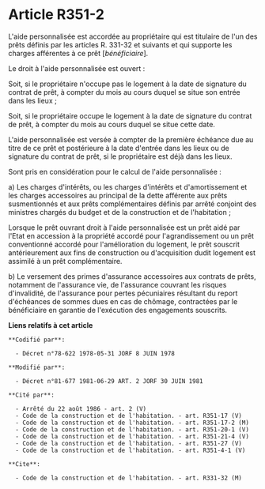# Article R351-2

L'aide personnalisée est accordée au propriétaire qui est titulaire de l'un des prêts définis par les articles R. 331-32 et
suivants et qui supporte les charges afférentes à ce prêt [*bénéficiaire*].

Le droit à l'aide personnalisée est ouvert :

Soit, si le propriétaire n'occupe pas le logement à la date de signature du contrat de prêt, à compter du mois au cours
duquel se situe son entrée dans les lieux ;

Soit, si le propriétaire occupe le logement à la date de signature du contrat de prêt, à compter du mois au cours duquel se
situe cette date.

L'aide personnalisée est versée à compter de la première échéance due au titre de ce prêt et postérieure à la date d'entrée
dans les lieux ou de signature du contrat de prêt, si le propriétaire est déjà dans les lieux.

Sont pris en considération pour le calcul de l'aide personnalisée :

a) Les charges d'intérêts, ou les charges d'intérêts et d'amortissement et les charges accessoires au principal de la dette
afférente aux prêts susmentionnés et aux prêts complémentaires définis par arrêté conjoint des ministres chargés du budget et
de la construction et de l'habitation ;

Lorsque le prêt ouvrant droit à l'aide personnalisée est un prêt aidé par l'Etat en accession à la propriété accordé pour
l'agrandissement ou un prêt conventionné accordé pour l'amélioration du logement, le prêt souscrit antérieurement aux fins de
construction ou d'acquisition dudit logement est assimilé à un prêt complémentaire.

b) Le versement des primes d'assurance accessoires aux contrats de prêts, notamment de l'assurance vie, de l'assurance
couvrant les risques d'invalidité, de l'assurance pour pertes pécuniaires résultant du report d'échéances de sommes dues en
cas de chômage, contractées par le bénéficiaire en garantie de l'exécution des engagements souscrits.

**Liens relatifs à cet article**

	**Codifié par**:

	  - Décret n°78-622 1978-05-31 JORF 8 JUIN 1978

	**Modifié par**:

	  - Décret n°81-677 1981-06-29 ART. 2 JORF 30 JUIN 1981

	**Cité par**:

	  - Arrêté du 22 août 1986 - art. 2 (V)
	  - Code de la construction et de l'habitation. - art. R351-17 (V)
	  - Code de la construction et de l'habitation. - art. R351-17-2 (M)
	  - Code de la construction et de l'habitation. - art. R351-20-1 (V)
	  - Code de la construction et de l'habitation. - art. R351-21-4 (V)
	  - Code de la construction et de l'habitation. - art. R351-27 (V)
	  - Code de la construction et de l'habitation. - art. R351-4-1 (V)

	**Cite**:

	  - Code de la construction et de l'habitation. - art. R331-32 (M)
